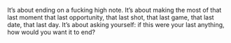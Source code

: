 It’s about ending on a fucking high note. It’s about making the most of that last moment that last opportunity, that last shot, that last game, that last date, that last day.
It’s about asking yourself: if this were your last anything, how would you want it to end?
